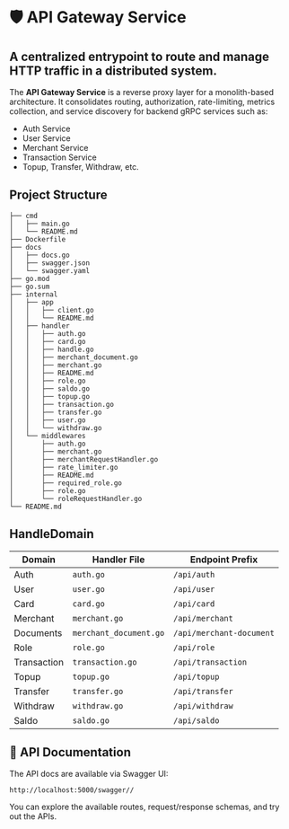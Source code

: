 # 🛡️ API Gateway Service 

A centralized entrypoint to route and manage HTTP traffic in a distributed system.
--

The **API Gateway Service** is a reverse proxy layer for a monolith-based architecture. It consolidates routing, authorization, rate-limiting, metrics collection, and service discovery for backend gRPC services such as:

- Auth Service
- User Service
- Merchant Service
- Transaction Service
- Topup, Transfer, Withdraw, etc.


## Project Structure

```
├── cmd
│   ├── main.go
│   └── README.md
├── Dockerfile
├── docs
│   ├── docs.go
│   ├── swagger.json
│   └── swagger.yaml
├── go.mod
├── go.sum
├── internal
│   ├── app
│   │   ├── client.go
│   │   └── README.md
│   ├── handler
│   │   ├── auth.go
│   │   ├── card.go
│   │   ├── handle.go
│   │   ├── merchant_document.go
│   │   ├── merchant.go
│   │   ├── README.md
│   │   ├── role.go
│   │   ├── saldo.go
│   │   ├── topup.go
│   │   ├── transaction.go
│   │   ├── transfer.go
│   │   ├── user.go
│   │   └── withdraw.go
│   └── middlewares
│       ├── auth.go
│       ├── merchant.go
│       ├── merchantRequestHandler.go
│       ├── rate_limiter.go
│       ├── README.md
│       ├── required_role.go
│       ├── role.go
│       └── roleRequestHandler.go
└── README.md
```

## HandleDomain

| Domain      | Handler File           | Endpoint Prefix          |
| ----------- | ---------------------- | ------------------------ |
| Auth        | `auth.go`              | `/api/auth`              |
| User        | `user.go`              | `/api/user`              |
| Card        | `card.go`              | `/api/card`              |
| Merchant    | `merchant.go`          | `/api/merchant`          |
| Documents   | `merchant_document.go` | `/api/merchant-document` |
| Role        | `role.go`              | `/api/role`              |
| Transaction | `transaction.go`       | `/api/transaction`                |
| Topup       | `topup.go`             | `/api/topup`             |
| Transfer    | `transfer.go`          | `/api/transfer`          |
| Withdraw    | `withdraw.go`          | `/api/withdraw`          |
| Saldo       | `saldo.go`             | `/api/saldo`             |


## 📖 API Documentation

The API docs are available via Swagger UI:

```
http://localhost:5000/swagger//
```
You can explore the available routes, request/response schemas, and try out the APIs.